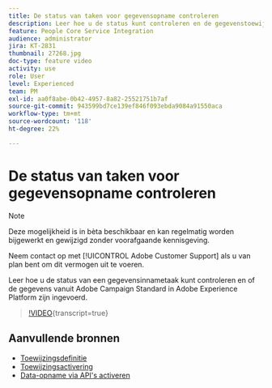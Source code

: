 ```yaml
---
title: De status van taken voor gegevensopname controleren
description: Leer hoe u de status kunt controleren en de gegevenstoewijzing kunt wijzigen.
feature: People Core Service Integration
audience: administrator
jira: KT-2831
thumbnail: 27268.jpg
doc-type: feature video
activity: use
role: User
level: Experienced
team: PM
exl-id: aa0f8abe-0b42-4957-8a82-25521751b7af
source-git-commit: 943599bd7ce139ef846f093ebda9084a91550aca
workflow-type: tm+mt
source-wordcount: '118'
ht-degree: 22%

---
```


# De status van taken voor gegevensopname controleren

>[!NOTE]
>
>Deze mogelijkheid is in bèta beschikbaar en kan regelmatig worden bijgewerkt en gewijzigd zonder voorafgaande kennisgeving.
>
>Neem contact op met [!UICONTROL Adobe Customer Support] als u van plan bent om dit vermogen uit te voeren.

Leer hoe u de status van een gegevensinnametaak kunt controleren en of de gegevens vanuit Adobe Campaign Standard in Adobe Experience Platform zijn ingevoerd.

>[!VIDEO](https://video.tv.adobe.com/v/27268?learn=on){transcript=true}

## Aanvullende bronnen

* [Toewijzingsdefinitie](https://experienceleague.adobe.com/docs/campaign-standard/using/integrating-with-adobe-cloud/adobe-experience-platform/data-connector/aep-mapping-definition.html?lang=nl-NL)
* [Toewijzingsactivering](https://experienceleague.adobe.com/docs/campaign-standard/using/integrating-with-adobe-cloud/adobe-experience-platform/data-connector/aep-mapping-activation.html?lang=nl-NL)
* [Data-opname via API&#39;s activeren](https://experienceleague.adobe.com/docs/campaign-standard/using/integrating-with-adobe-cloud/adobe-experience-platform/data-connector/aep-triggering-data-ingestion.html?lang=nl-NL)
